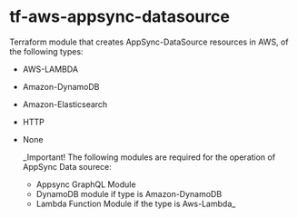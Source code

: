 # tf-aws-appsync-datasource

Terraform module that creates AppSync-DataSource resources in AWS, of the following types:

* AWS-LAMBDA
* Amazon-DynamoDB
* Amazon-Elasticsearch
* HTTP
* None

  _Important!
    The following modules are required for the operation of AppSync Data sourece:
  * Appsync GraphQL Module
  * DynamoDB module if type is Amazon-DynamoDB
  * Lambda Function Module if the type is Aws-Lambda_


